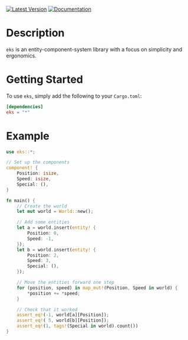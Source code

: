 [![Latest Version](https://img.shields.io/crates/v/eks.svg)](crates.io/crates/eks)
[![Documentation](https://docs.rs/eks/badge.svg)](docs.rs/eks)

# Description
`eks` is an entity-component-system library with a focus on simplicity and ergonomics.

# Getting Started
To use `eks`, simply add the following to your `Cargo.toml`:

```toml
[dependencies]
eks = "*"
```

# Example
```rust
use eks::*;

// Set up the components
component! {
    Position: isize,
    Speed: isize,
    Special: (),
}

fn main() {
    // Create the world
    let mut world = World::new();

    // Add some entities
    let a = world.insert(entity! {
        Position: 0,
        Speed: -1,
    });
    let b = world.insert(entity! {
        Position: 2,
        Speed: 3,
        Special: (),
    });

    // Move the entities forward one step
    for (position, speed) in map_mut!(Position, Speed in world) {
        *position += *speed;
    }

    // Check that it worked
    assert_eq!(-1, world[a][Position]);
    assert_eq!( 5, world[b][Position]);
    assert_eq!(1, tags!(Special in world).count())
}
```
